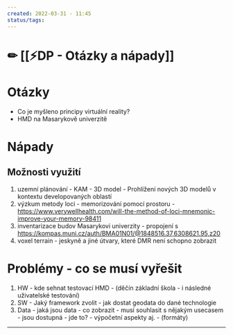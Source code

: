 ```yaml
---
created: 2022-03-31 - 11:45
status/tags:
---
```

# ✏ [[⚡DP - Otázky a nápady]]

# Otázky
- Co je myšleno principy virtuální reality?
- HMD na Masarykově univerzitě


# Nápady
## Možnosti využití
1) uzemní plánování - KAM - 3D model - Prohlížení nových 3D modelů v kontextu developovaných oblastí
2) výzkum metody loci - memorizování pomocí prostoru - https://www.verywellhealth.com/will-the-method-of-loci-mnemonic-improve-your-memory-98411
3) inventarizace budov Masarykovi univerzity - propojení s https://kompas.muni.cz/auth/BMA01N01/@1848516.37,6308621.95,z20
4) voxel terrain - jeskyně a jiné útvary, které DMR není schopno zobrazit


# Problémy - co se musí vyřešit
1) HW - kde sehnat testovací HMD - (děčín základní škola - i následné uživatelské testování)
2) SW - Jaký framework zvolit - jak dostat geodata do dané technologie
3) Data - jaká jsou data - co zobrazit - musí souhlasit s nějakým usecasem - jsou dostupná - jde to? - výpočetní aspekty aj. - (formáty)






---
